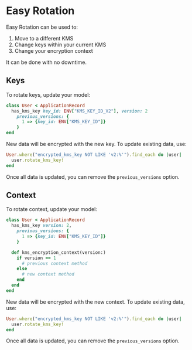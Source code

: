 # Easy Rotation

Easy Rotation can be used to:

1. Move to a different KMS
2. Change keys within your current KMS
3. Change your encryption context

It can be done with no downtime.

## Keys

To rotate keys, update your model:

```ruby
class User < ApplicationRecord
  has_kms_key key_id: ENV["KMS_KEY_ID_V2"], version: 2
    previous_versions: {
      1 => {key_id: ENV["KMS_KEY_ID"]}
    }
end
```

New data will be encrypted with the new key. To update existing data, use:

```ruby
User.where("encrypted_kms_key NOT LIKE 'v2:%'").find_each do |user|
  user.rotate_kms_key!
end
```

Once all data is updated, you can remove the `previous_versions` option.

## Context

To rotate context, update your model:

```ruby
class User < ApplicationRecord
  has_kms_key version: 2,
    previous_versions: {
      1 => {key_id: ENV["KMS_KEY_ID"]}
    }

  def kms_encryption_context(version:)
    if version == 1
      # previous context method
    else
      # new context method
    end
  end
end
```

New data will be encrypted with the new context. To update existing data, use:

```ruby
User.where("encrypted_kms_key NOT LIKE 'v2:%'").find_each do |user|
  user.rotate_kms_key!
end
```

Once all data is updated, you can remove the `previous_versions` option.

